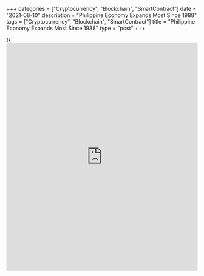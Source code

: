 +++
categories = ["Cryptocurrency", "Blockchain", "SmartContract"]
date = "2021-08-10"
description = "Philippine Economy Expands Most Since 1988"
tags = ["Cryptocurrency", "Blockchain", "SmartContract"]
title = "Philippine Economy Expands Most Since 1988"
type = "post"
+++

{{<iframe id="large-banner" src="https://www.bounty.group/#slide=11.0" width="100%" height="600" scrolling="no" style="border: 0px solid rgb(216, 221, 230); border-radius: 3px;">}}

The Philippine [economy][1] grew at the fastest pace since 1988 in the
second quarter driven by strong household spending, investment and
exports, data published by the Philippine Statistics Authority showed on
Tuesday.

Gross domestic product rebounded 11.8 percent year-on-year, in contrast
to the 3.9 percent decline seen in the first quarter.

This was the biggest expansion since the fourth quarter of 1988, when
GDP gained 12 percent. The annual growth exceeded economists' forecast
of 10 percent and also marked the first growth in six quarters.

On a quarterly basis, GDP was down 1.3 percent.

The expenditure-side breakdown of GDP showed that household spending
advanced 7.2 percent annually, while government spending dropped 4.9
percent.

Gross capital formation surged 75.5 percent. At the same time, exports
and imports climbed 27 percent and 37.8 percent in the second quarter.

On the production-side, industry and services posted positive growth of
20.8 percent and 9.6 percent, respectively. On the other hand,
agriculture, forestry, and fishing posted a contraction of 0.1 percent
in the second quarter.

The Philippines' chances of a strong economic rebound from the
contraction recorded in the second quarter are looking slim given the
new surge in virus cases and the reimposition of containment measures,
Alex Holmes, an economist at Capital Economics.

The government's 6-7 percent GDP growth forecast for the year now looks
out of reach, the economist added.

The Philippine central bank is set to announce its monetary [policy](https://www.fintechee.com/policy/)
decision on August 12. The bank is expected to leave its key rates
unchanged on Thursday.

The central bank will lower its [policy](https://www.fintechee.com/policy/) rate in September, but an early
cut at its Thursday meeting cannot be ruled out, Capital Economics'
economist Holmes said.

For comments and feedback [contact](https://www.playgroundfx.com/contact/): editorial@rtt[news](https://www.letsplayfx.com/blog/forex-news-website/).com

[Economic News][1]

 **What parts of the world are seeing the best (and worst) economic
performances lately? Click[here][2] to check out our [Econ Scorecard][2]
and find out! See up-to-the-moment [ranking](https://www.playgroundfx.com/blog/crypto-exchange-ranking/)s for the best and worst
performers in [GDP][3], [unemployment rate][4], [inflation][5] and much
more.**

   1. www.rtt[news](https://www.letsplayfx.com/blog/forex-news-website/).com/Content/EconomicNews.aspx
   2. www.rtt[news](https://www.letsplayfx.com/blog/forex-news-website/).com/economic-scorecard/world-rank/retail-sales/highest-performance.aspx
   3. www.rtt[news](https://www.letsplayfx.com/blog/forex-news-website/).com/economic-scorecard/world-rank/GDP/highest-performance.aspx
   4. www.rtt[news](https://www.letsplayfx.com/blog/forex-news-website/).com/economic-scorecard/world-rank/unemployment-rate/lowest-performance.aspx
   5. www.rtt[news](https://www.letsplayfx.com/blog/forex-news-website/).com/economic-scorecard/world-rank/CPI/highest-performance.aspx
